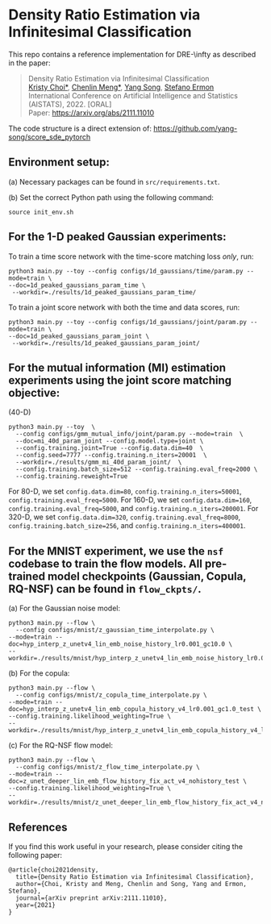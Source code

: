 # Density Ratio Estimation via Infinitesimal Classification

This repo contains a reference implementation for DRE-\infty as described in the paper:
> Density Ratio Estimation via Infinitesimal Classification </br>
> [Kristy Choi*](http://kristychoi.com/), [Chenlin Meng*](https://cs.stanford.edu/~chenlin/), [Yang Song](https://yang-song.github.io/), [Stefano Ermon](https://cs.stanford.edu/~ermon/) </br>
> International Conference on Artificial Intelligence and Statistics (AISTATS), 2022. [ORAL] </br>
> Paper: https://arxiv.org/abs/2111.11010 </br>

The code structure is a direct extension of: https://github.com/yang-song/score_sde_pytorch


## Environment setup:
(a) Necessary packages can be found in `src/requirements.txt`.

(b) Set the correct Python path using the following command:
```
source init_env.sh
```

## For the 1-D peaked Gaussian experiments:
To train a time score network with the time-score matching loss *only*, run:
```
python3 main.py --toy --config configs/1d_gaussians/time/param.py --mode=train \
--doc=1d_peaked_gaussians_param_time \
 --workdir=./results/1d_peaked_gaussians_param_time/
 ```

 To train a joint score network with both the time and data scores, run: 
 ```
 python3 main.py --toy --config configs/1d_gaussians/joint/param.py --mode=train \
--doc=1d_peaked_gaussians_param_joint \
  --workdir=./results/1d_peaked_gaussians_param_joint/
```

## For the mutual information (MI) estimation experiments using the joint score matching objective:
(40-D)
```
python3 main.py --toy  \
  --config configs/gmm_mutual_info/joint/param.py --mode=train  \
  --doc=mi_40d_param_joint --config.model.type=joint \
  --config.training.joint=True --config.data.dim=40  \
  --config.seed=7777 --config.training.n_iters=20001  \
  --workdir=./results/gmm_mi_40d_param_joint/  \
  --config.training.batch_size=512 --config.training.eval_freq=2000 \
  --config.training.reweight=True
```
For 80-D, we set `config.data.dim=80`, `config.training.n_iters=50001`, `config.training.eval_freq=5000`. For 160-D, we set `config.data.dim=160`, `config.training.eval_freq=5000`, and `config.training.n_iters=200001`. For 320-D, we set `config.data.dim=320`, `config.training.eval_freq=8000`, `config.training.batch_size=256`, and `config.training.n_iters=400001`.


## For the MNIST experiment, we use the `nsf` codebase to train the flow models. All pre-trained model checkpoints (Gaussian, Copula, RQ-NSF) can be found in `flow_ckpts/`.

(a) For the Gaussian noise model:
```
python3 main.py --flow \
  --config configs/mnist/z_gaussian_time_interpolate.py \
--mode=train --doc=hyp_interp_z_unetv4_lin_emb_noise_history_lr0.001_gc10.0 \
--workdir=./results/mnist/hyp_interp_z_unetv4_lin_emb_noise_history_lr0.001_gc10.0_test
```

(b) For the copula:
```
python3 main.py --flow \
  --config configs/mnist/z_copula_time_interpolate.py \
--mode=train --doc=hyp_interp_z_unetv4_lin_emb_copula_history_v4_lr0.001_gc1.0_test \
--config.training.likelihood_weighting=True \
--workdir=./results/mnist/hyp_interp_z_unetv4_lin_emb_copula_history_v4_lr0.001_gc1.0_test
```

(c) For the RQ-NSF flow model:
```
python3 main.py --flow \
  --config configs/mnist/z_flow_time_interpolate.py \
--mode=train --doc=z_unet_deeper_lin_emb_flow_history_fix_act_v4_nohistory_test \
--config.training.likelihood_weighting=True \
--workdir=./results/mnist/z_unet_deeper_lin_emb_flow_history_fix_act_v4_nohistory_test
```


## References
If you find this work useful in your research, please consider citing the following paper:
```
@article{choi2021density,
  title={Density Ratio Estimation via Infinitesimal Classification},
  author={Choi, Kristy and Meng, Chenlin and Song, Yang and Ermon, Stefano},
  journal={arXiv preprint arXiv:2111.11010},
  year={2021}
}
```
